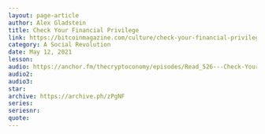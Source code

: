 ```yaml
---
layout: page-article
author: Alex Gladstein
title: Check Your Financial Privilege
link: https://bitcoinmagazine.com/culture/check-your-financial-privilege
category: A Social Revolution
date: May 12, 2021
lesson: 
audio: https://anchor.fm/thecryptoconomy/episodes/Read_526---Check-Your-Financial-Privilege-Alex-Gladstein-e10p9vh
audio2: 
audio3: 
star: 
archive: https://archive.ph/zPgNF
series: 
seriesnr: 
quote: 
---
```

